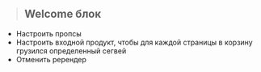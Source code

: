 >  ## Welcome блок
- Настроить пропсы
- Настроить входной продукт, чтобы для каждой страницы в корзину грузился определенный сегвей
- Отменить ререндер